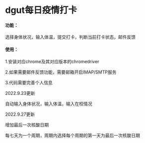 # dgut每日疫情打卡

#### 功能：

选择身体状况，输入体温，提交打卡，判断当前打卡状态，邮件反馈

#### 使用：

1.安装对应chrome及其对应版本的chromedriver

2.如果需要邮件反馈功能，需要邮箱开启IMAP/SMTP服务

3.代码需要完善个人信息



2022.9.23更新

自动输入身体状况，输入体温，输入在校情况



2022.9.27更新

增加最后一次核酸日期

每七天为一个周期，周期内选择每个周期的第一天为最后一次核酸日期
